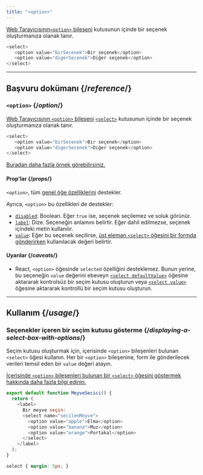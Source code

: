 ```yaml
---
title: "<option>"
---
```


<Intro>

[Web Tarayıcısının`<option>` bileşeni](https://developer.mozilla.org/en-US/docs/Web/HTML/Element/option) kutusunun içinde bir seçenek oluşturmanıza olanak tanır.

```js
<select>
   <option value="birSecenek">Bir seçenek</option>
   <option value="digerSecenek">Diğer seçenek</option>
</select>
```

</Intro>

<InlineToc />

---

## Başvuru dokümanı {/*reference*/}

### `<option>` {/*option*/}

[Web Tarayıcısının `<option>` bileşeni](m5bilisim.com/webokulu/etiketler/etiket-option.php) [`<select>`](/reference/react-dom/components/select) kutusunun içinde bir seçenek oluşturmanıza olanak tanır.

```js
<select>
   <option value="birSecenek">Bir seçenek</option>
   <option value="digerSecenek">Diğer seçenek</option>
</select>
```

[Buradan daha fazla örnek görebilirsiniz.](#usage)

#### Prop'lar {/*props*/}

`<option>`, tüm [genel öğe özelliklerini](/reference/react-dom/components/common#props) destekler.

Ayrıca, `<option>` bu özellikleri de destekler:

* [`disabled`](https://www.m5bilisim.com/webokulu/etiketler/ozellik-button-disabled.php): Boolean. Eğer `true` ise, seçenek seçilemez ve soluk görünür.
* [`label`](https://www.m5bilisim.com/webokulu/etiketler/etiket-label.php): Dize. Seçeneğin anlamını belirtir. Eğer dahil edilmezse, seçenek içindeki metin kullanılır.
* [`value`](https://www.m5bilisim.com/webokulu/etiketler/ozellik-option-value.php): Eğer bu seçenek seçilirse, [üst eleman `<select>` öğesini bir formda gönderirken](/reference/react-dom/components/select#reading-the-select-box-value-when-submitting-a-form) kullanılacak değeri belirtir.

#### Uyarılar {/*caveats*/}

* React, `<option>` öğesinde `selected` özelliğini desteklemez. Bunun yerine, bu seçeneğin `value` değerini ebeveyn [`<select defaultValue>`](/reference/react-dom/components/select#providing-an-initially-selected-option) öğesine aktararak kontrolsüz bir seçim kutusu oluşturun veya [`<select value>`](/reference/react-dom/components/select#controlling-a-select-box-with-a-state-variable) öğesine aktararak kontrollü bir seçim kutusu oluşturun.

---

## Kullanım {/*usage*/}

### Seçenekler içeren bir seçim kutusu gösterme {/*displaying-a-select-box-with-options*/}

Seçim kutusu oluşturmak için, içerisinde `<option>` bileşenleri bulunan `<select>` öğesi kullanın. Her bir `<option>` bileşenine, form ile gönderilecek verileri temsil eden bir `value` değeri atayın.

[İçerisinde `<option>` bileşenleri bulunan bir `<select>` öğesini göstermek hakkında daha fazla bilgi edinin.](/reference/react-dom/components/select)


<Sandpack>

```js
export default function MeyveSecici() {
  return (
    <label>
      Bir meyve seçin:
      <select name="secilenMeyve">
        <option value="apple">Elma</option>
        <option value="banana">Muz</option>
        <option value="orange">Portakal</option>
      </select>
    </label>
  );
}
```

```css
select { margin: 5px; }
```

</Sandpack>  

